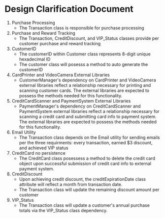 # **Design Clarification Document** #

1. Purchase Processing
	- The Transaction class is responsible for purchase processing
2. Purchase and Reward Tracking 
	- The Transaction, CreditDiscount, and VIP_Status classes provide per customer purchase and reward tracking 
3. CustomerID
	- The customerID within Customer class represents 8-digit unique hexadecimal ID
	- The customer class will posesss a method to auto generate the customerID
4. CardPrinter and VideoCamera External Libraries
	- CustomerManager's dependency on CardPrinter and VideoCamera external libraries reflect a relationship
		necessary for printing and scanning customer cards. The external libraries are expected to possess 
		the methods needed for this functionality.  
5. CreditCardScanner and PaymentSystem External Libraries
	- PaymentManager's dependency on CreditCardScanner and PaymentSystem external libraries reflect a relationship
		necessary for scanning a credit card and submitting card info to payment system. The external libraries are expected to possess 
		the methods needed for this functionality.
6. Email Utility
	- The Transaction class depends on the Email utility for sending emails per the three
		requirments: every transaction, earned $3 discount, and achieved VIP status
7. CreditCard no persistence
	- The CreditCard class posessess a method to delete the credit card object upon successful
		submission of credit card info to external payment system.
8. 	CreditDiscount
	- Upon achieving credit discount, the creditExpirationDate class attribute will reflect a month from transaction date. 
	- The Transaction class will update the remaining discount amount per customer
9.	VIP_Status
	- The Transaction class will update a customer's annual purchase totals via the VIP_Status class dependency. 
	